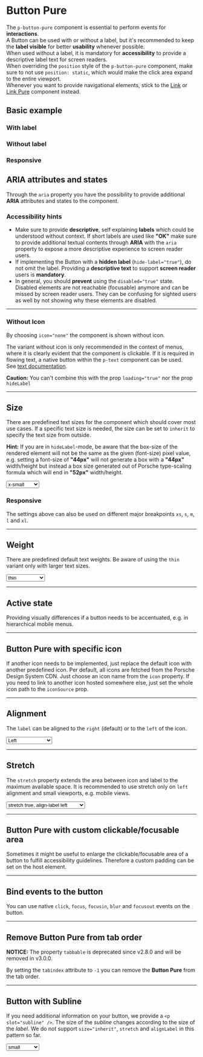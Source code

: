 # Button Pure

The `p-button-pure` component is essential to perform events for **interactions**.  
A Button can be used with or without a label, but it's recommended to keep the **label visible** for better
**usability** whenever possible.  
When used without a label, it is mandatory for **accessibility** to provide a descriptive label text for screen
readers.  
When overriding the `position` style of the `p-button-pure` component, make sure to not use `position: static`, which
would make the click area expand to the entire viewport.  
Whenever you want to provide navigational elements, stick to the [Link](components/link) or
[Link Pure](components/link-pure) component instead.

<TableOfContents></TableOfContents>

## Basic example

### With label

<Playground :markup="withLabel" :config="configInline"></Playground>

### Without label

<Playground :markup="withoutLabel" :config="configInline"></Playground>

### Responsive

<Playground :markup="responsive" :config="config"></Playground>

## ARIA attributes and states

Through the `aria` property you have the possibility to provide additional **ARIA** attributes and states to the
component. <Playground :markup="accessibility" :config="config"></Playground>

### <A11yIcon></A11yIcon> Accessibility hints

- Make sure to provide **descriptive**, self explaining **labels** which could be understood without context. If short
  labels are used like **"OK"** make sure to provide additional textual contents through **ARIA** with the `aria`
  property to expose a more descriptive experience to screen reader users.
- If implementing the Button with a **hidden label** (`hide-label="true"`), do not omit the label. Providing a
  **descriptive text** to support **screen reader** users is **mandatory**.
- In general, you should **prevent** using the `disabled="true"` state. Disabled elements are not reachable (focusable)
  anymore and can be missed by screen reader users. They can be confusing for sighted users as well by not showing why
  these elements are disabled.

---

### Without Icon

By choosing `icon="none"` the component is shown without icon.

The variant without icon is only recommended in the context of menus, where it is clearly evident that the component is
clickable. If it is required in flowing text, a native button within the `p-text` component can be used.  
See [text documentation](components/typography/text#text-with-a-link-button-and-bold-text-as-children).

**Caution:** You can't combine this with the prop `loading="true"` nor the prop `hideLabel`

<Playground :markup="withoutIcon" :config="configInline"></Playground>

---

## Size

There are predefined text sizes for the component which should cover most use cases. If a specific text size is needed,
the size can be set to `inherit` to specify the text size from outside.

**Hint:** If you are in `hideLabel`-mode, be aware that the box-size of the rendered element will not be the same as the
given (font-size) pixel value, e.g. setting a font-size of **"44px"** will not generate a box with a **"44px"**
width/height but instead a box size generated out of Porsche type-scaling formula which will end in **"52px"**
width/height.

<Playground :markup="markupSize" :config="config">
  <select v-model="size" aria-label="Select size">
    <option disabled>Select size</option>
    <option>x-small</option>
    <option>small</option>
    <option>medium</option>
    <option>large</option>
    <option>x-large</option>
    <option>inherit</option>
  </select>
</Playground>

### Responsive

The settings above can also be used on different major breakpoints `xs`, `s`, `m`, `l` and `xl`.

<Playground :markup="markupResponsive" :config="config"></Playground>

---

## Weight

There are predefined default text weights. Be aware of using the `thin` variant only with larger text sizes.

<Playground :markup="markupWeight" :config="config">
  <select v-model="weight" aria-label="Select weight">
    <option disabled>Select weight</option>
    <option>thin</option>
    <option>regular</option>
    <option>bold</option>
  </select>
</Playground>

---

## Active state

Providing visually differences if a button needs to be accentuated, e.g. in hierarchical mobile menus.

<Playground :markup="markupActive" :config="config"></Playground>

---

## Button Pure with specific icon

If another icon needs to be implemented, just replace the default icon with another predefined icon. Per default, all
icons are fetched from the Porsche Design System CDN. Just choose an icon name from the `icon` property. If you need to
link to another icon hosted somewhere else, just set the whole icon path to the `iconSource` prop.

<Playground :markup="icon" :config="configInline"></Playground>

---

## Alignment

The `label` can be aligned to the `right` (default) or to the `left` of the icon.

<Playground :markup="markupAlignment" :config="config">
  <select v-model="alignLabel" aria-label="Select alignment">
    <option disabled>Select alignment</option>
    <option value="left">Left</option>
    <option value="right">Right</option>
    <option value="{ base: 'left', l: 'right' }">Responsive</option>
  </select>
</Playground>

---

## Stretch

The `stretch` property extends the area between icon and label to the maximum available space. It is recommended to use
stretch only on `left` alignment and small viewports, e.g. mobile views.

<Playground :markup="markupStretch" :config="config">
  <select v-model="stretch" aria-label="Select stretching and alignment">
    <option disabled>Select stretching and alignment</option>
    <option value='stretch="true" align-label="left"'>stretch true, align-label left</option>
    <option value='stretch="true" align-label="right"'>stretch true, align-label right</option>
    <option value='stretch="false" align-label="left"'>stretch false, align-label left</option>
    <option value='stretch="false" align-label="right"'>stretch false, align-label right</option>
    <option value='stretch="{ base: true, l: false }" align-label="left"'>Responsive</option>
  </select>
</Playground>

---

## Button Pure with custom clickable/focusable area

Sometimes it might be useful to enlarge the clickable/focusable area of a button to fulfill accessibility guidelines.
Therefore a custom padding can be set on the host element.

<Playground :markup="clickableArea" :config="configInline"></Playground>

---

## Bind events to the button

You can use native `click`, `focus`, `focusin`, `blur` and `focusout` events on the button.

<Playground :markup="events" :config="config"></Playground>

---

## Remove Button Pure from tab order

**NOTICE:** The property `tabbable` is deprecated since v2.8.0 and will be removed in v3.0.0.

By setting the `tabindex` attribute to `-1` you can remove the **Button Pure** from the tab order.

<Playground :markup="taborder" :config="configInline"></Playground>

---

## Button with Subline

If you need additional information on your button, we provide a `<p slot="subline" />`. The size of the _subline_
changes according to the size of the _label_. We do not support `size="inherit"`, `stretch` and `alignLabel` in this
pattern so far.

<Playground :markup="subline" :config="configInline">
  <select v-model="sublineSize" aria-label="Select size">
    <option disabled>Select size</option>
    <option>small</option>
    <option>medium</option>
    <option>large</option>
    <option>x-large</option>
  </select>
</Playground>

<script lang="ts">
import Vue from 'vue';
import Component from 'vue-class-component';

@Component
export default class Code extends Vue {
  config = { themeable: true };
  configInline = { ...this.config, spacing: 'inline' };

  size = 'medium';
  sublineSize = 'small'; 
  weight = 'thin';
  alignLabel = 'left';
  stretch = 'stretch="true" align-label="left"';

  withoutIcon =
`<p-button-pure icon="none">Some label</p-button-pure>
<p-button-pure icon="none" disabled="true">Some label</p-button-pure>
<p-button-pure icon="none" size="small" weight="semibold">
  Some label
  <p slot="subline">Some Subline</p>
</p-button-pure>`;
    
  withLabel =
`<p-button-pure>Some label</p-button-pure>
<p-button-pure disabled="true">Some label</p-button-pure>
<p-button-pure loading="true">Some label</p-button-pure>`;

  withoutLabel =
`<p-button-pure hide-label="true">Some label</p-button-pure>
<p-button-pure hide-label="true" disabled="true">Some label</p-button-pure>
<p-button-pure hide-label="true" loading="true">Some label</p-button-pure>`;
    
  responsive =
`<p-button-pure hide-label="{ base: true, l: false }">Some label</p-button-pure>`;

  get markupSize() {
    const style = this.size === 'inherit' ? ' style="font-size: 48px;"' : '';
    return `<p-button-pure size="${this.size}"${style}>Some label</p-button-pure>`;
  }

  accessibility = 
`<p-button-pure aria="{ 'aria-label': 'Some more descriptive label' }">Some label</p-button-pure>`;
    
  markupResponsive = 
`<p-button-pure size="{ base: 'small', l: 'medium' }">Some label</p-button-pure>`;

  get markupWeight() {
    return `<p-button-pure size="medium" weight="${this.weight}">Some label</p-button-pure>`;
  }

  markupActive =
`<p-button-pure active="true">Some label</p-link-pure>`;

  icon =
`<p-button-pure icon="delete">Some label</p-button-pure>
<p-button-pure icon-source="${require('../../../assets/icon-custom-kaixin.svg')}" hide-label="true">Some label</p-button-pure>`;

  get markupAlignment() {
    return `<p-button-pure align-label="${this.alignLabel}">Some label</p-button-pure>`;
  };

  get markupStretch() {
    return `<p-button-pure ${this.stretch}>Some label</p-button-pure>`;
  };

  clickableArea =
`<p-button-pure style="padding: 1rem;">Some label</p-button-pure>
<p-button-pure hide-label="true" style="padding: 1rem;">Some label</p-button-pure>`;

  events =
`<p-button-pure
  onclick="alert('click')"
  onfocus="console.log('focus')"
  onfocusin="console.log('focusin')"
  onblur="console.log('blur')"
  onfocusout="console.log('focusout')"
>Some label</p-button-pure>`;

  taborder =
`<p-button-pure>Some label</p-button-pure>
<p-button-pure tabindex="-1" hide-label="true">Some label</p-button-pure>
<p-button-pure>Some label</p-button-pure>`;

  get subline() {
    return `<p-button-pure size="${this.sublineSize}">
  Some label
  <p slot="subline">Some Subline</p>
</p-button-pure>
<p-button-pure size="${this.sublineSize}" weight="semibold">
  Some label
  <p slot="subline">Some Subline</p>
</p-button-pure>`;
  }
}
</script>
